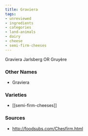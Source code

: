 ```yaml
---
title: Graviera
tags:
- unreviewed
- ingredients
- categories
- land-animals
- dairy
- cheese
- semi-firm-cheeses
---
```

Graviera Jarlsberg OR Gruyère

### Other Names

* Graviera

### Varieties

* [[semi-firm-cheeses]]

### Sources
* http://foodsubs.com/Chesfirm.html
